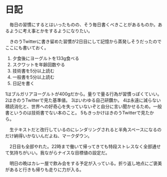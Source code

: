 # 日記

　毎日の習慣にするとはいったものの、そう毎日書くべきことがあるものか。あるように考え事とかをするようになりたい。

　きのうTwitterに書き留めた習慣が2日目にして記憶から蒸発しそうだったのでここにも書いておく。

1. 夕食後にヨーグルトを133g食べる
2. スクワットを年齢回数やる
3. 技術書を5分以上読む
4. 一般書を5分以上読む
5. 日記を書く

1はブルガリアヨーグルトが400gだから。量りで量る行為が習慣っぽくていい。
2はきのうTwitterで見た基準値。
3はいわゆる自己研鑽か。
4は永遠に減らない積読消化と、世界への好奇心を失っていないぞと自分に言い聞かせるため。一般書というのは技術書でない本のこと。
5もきっかけはきのうTwitterで見たから。

　生テキストだと改行しているのにレンダリングされると半角スペースになるのだけ納得いかないんだよね、マークダウン。

　2日目も全部やれた。22時まで働いて帰ってきても特段ストレスなく全部通せて気持ちがいい。我ながらナイスな目標値の設定だ。

　明日の晩はカレー屋で飲み会をする予定が入っている。折り返し地点にご褒美があると行きも帰りも走りに力が入る。
